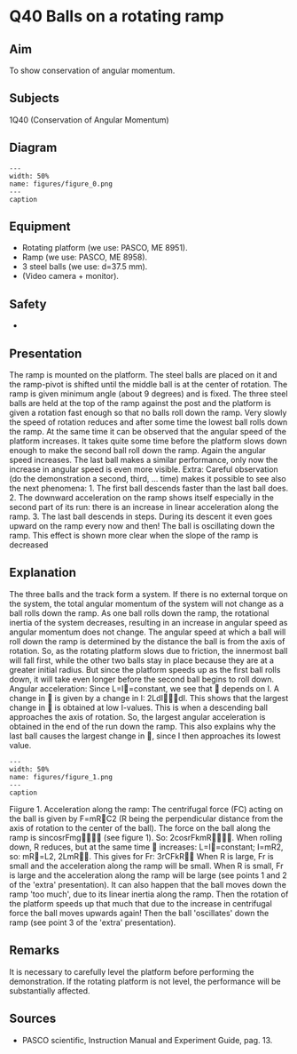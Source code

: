 # Q40 Balls on a rotating ramp 
    
  
## Aim   
 To show conservation of angular momentum.    
  
## Subjects   
 1Q40 (Conservation of Angular Momentum)   
  
## Diagram   
   
```{figure} figures/figure_0.png  
---  
width: 50%  
name: figures/figure_0.png  
---  
caption  
``` 
     
  
## Equipment   
 
 *  Rotating platform (we use: PASCO, ME 8951). 
 *  Ramp (we use: PASCO, ME 8958). 
 *  3 steel balls (we use: d=37.5 mm). 
 *  (Video camera + monitor).   
  
## Safety   
 
 * 
       
  
## Presentation   
 The ramp is mounted on the platform. The steel balls are placed on it and the ramp-pivot is shifted until the middle ball is at the center of rotation. The ramp is given minimum angle (about 9 degrees) and is fixed. The three steel balls are held at the top of the ramp against the post and the platform is given a rotation fast enough so that no balls roll down the ramp. Very slowly the speed of rotation reduces and after some time the lowest ball rolls down the ramp. At the same time it can be observed that the angular speed of the platform increases. It takes quite some time before the platform slows down enough to make the second ball roll down the ramp. Again the angular speed increases. The last ball makes a similar performance, only now the increase in angular speed is even more visible.  Extra: Careful observation (do the demonstration a second, third, ... time) makes it possible to see also the next phenomena: 1. The first ball descends faster than the last ball does. 2. The downward acceleration on the ramp shows itself especially in the second part of its run: there is an increase in linear acceleration along the ramp. 3. The last ball descends in steps. During its descent it even goes upward on the ramp every now and then! The ball is oscillating down the ramp. This effect is shown more clear when the slope of the ramp is decreased   
  
## Explanation   
 The three balls and the track form a system. If there is no external torque on the system, the total angular momentum of the system will not change as a ball rolls down the ramp. As one ball rolls down the ramp, the rotational inertia of the system decreases, resulting in an increase in angular speed as angular momentum does not change. The angular speed at which a ball will roll down the ramp is determined by the distance the ball is from the axis of rotation. So, as the rotating platform slows due to friction, the innermost ball will fall first, while the other two balls stay in place because they are at a greater initial radius. But since the platform speeds up as the first ball rolls down, it will take even longer before the second ball begins to roll down.  Angular acceleration: Since L=I=constant, we see that  depends on I. A change in  is given by a change in I: 2LdIdI. This shows that the largest change in  is obtained at low I-values. This is when a descending ball approaches the axis of rotation. So, the largest angular acceleration is obtained in the end of the run down the ramp. This also explains why the last ball causes the largest change in , since I then approaches its lowest value.     
```{figure} figures/figure_1.png  
---  
width: 50%  
name: figures/figure_1.png  
---  
caption  
``` 
   Fiigure 1.  Acceleration along the ramp: The centrifugal force (FC) acting on the ball is given by F=mRC2 (R being the perpendicular distance from the axis of rotation to the center of the ball). The force on the ball along the ramp is sincosrFmg (see figure 1). So: 2cosrFkmR. When rolling down, R reduces, but at the same time  increases: L=I=constant; I=mR2, so: mR=L2, 2LmR. This gives for Fr: 3rCFkR When R is large, Fr is small and the acceleration along the ramp will be small. When R is small, Fr is large and the acceleration along the ramp will be large (see points 1 and 2 of the 'extra' presentation). It can also happen that the ball moves down the ramp 'too much', due to its linear inertia along the ramp. Then the rotation of the platform speeds up that much that due to the increase in centrifugal force the ball moves upwards again! Then the ball 'oscillates' down the ramp (see point 3 of the 'extra' presentation).   
  
## Remarks   
 It is necessary to carefully level the platform before performing the demonstration. If the rotating platform is not level, the performance will be substantially affected.    
  
## Sources   
 
 *  PASCO scientific, Instruction Manual and Experiment Guide, pag. 13.
  